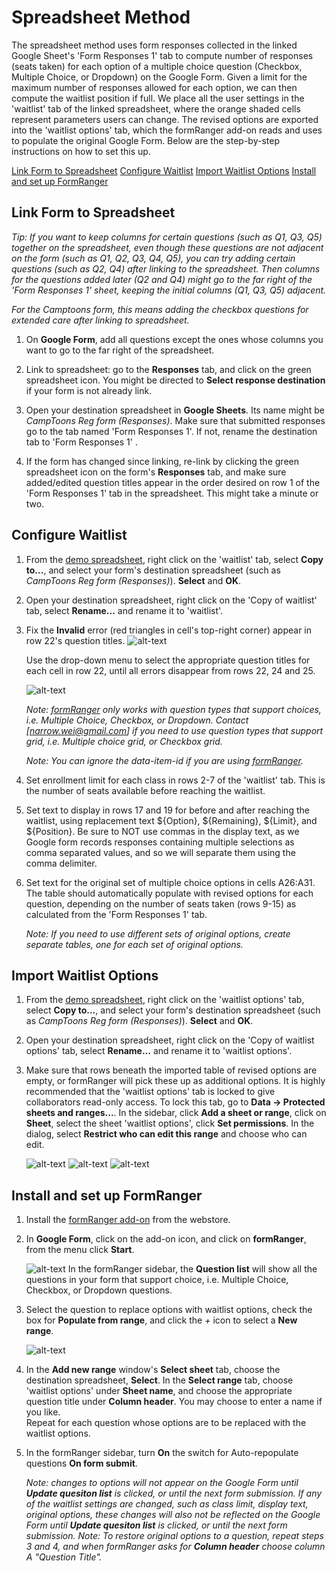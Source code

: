 # Spreadsheet Method
The spreadsheet method uses form responses collected in the linked Google Sheet's 'Form Responses 1' tab to compute number of responses (seats taken) for each option of a multiple choice question (Checkbox, Multiple Choice, or Dropdown) on the Google Form.  Given a limit for the maximum number of responses allowed for each option, we can then compute the waitlist position if full.  We place all the user settings in the 'waitlist' tab of the linked spreadsheet, where the orange shaded cells represent parameters users can change.  The revised options are exported into the 'waitlist options' tab, which the formRanger add-on reads and uses to populate the original Google Form.  Below are the step-by-step instructions on how to set this up.

[Link Form to Spreadsheet](#Link-Form-to-Spreadsheet)
[Configure Waitlist](#Configure-Waitlist)
[Import Waitlist Options](#Import-Waitlist-Options)
[Install and set up FormRanger](#Install-and-set-up-FormRanger)


## Link Form to Spreadsheet
*Tip: If you want to keep columns for certain questions (such as Q1, Q3, Q5) together on the spreadsheet, even though these questions are not adjacent on the form (such as Q1, Q2, Q3, Q4, Q5), you can try adding certain questions (such as Q2, Q4) after linking to the spreadsheet.  Then columns for the questions added later (Q2 and Q4) might go to the far right of the 'Form Responses 1' sheet, keeping the initial columns (Q1, Q3, Q5) adjacent.*

*For the Camptoons form, this means adding the checkbox questions for extended care after linking to spreadsheet.*

1. On **Google Form**, add all questions except the ones whose columns you want to go to the far right of the spreadsheet.

2. Link to spreadsheet: go to the **Responses** tab, and click on the green spreadsheet icon.  You might be directed to **Select response destination** if your form is not already link.

3. Open your destination spreadsheet in **Google Sheets**.  Its name might be *CampToons Reg form (Responses)*.  Make sure that submitted responses go to the tab named 'Form Responses 1'.  If not, rename the destination tab to  'Form Responses 1' .

4. If the form has changed since linking, re-link by clicking the green spreadsheet icon on the form's **Responses** tab, and make sure added/edited question titles appear in the order desired on row 1 of the 'Form Responses 1' tab in the spreadsheet.  This might take a minute or two.


## Configure Waitlist
1. From the [demo spreadsheet](https://docs.google.com/spreadsheets/d/1r9sEmRzMkriqzULdU5QX76499oI-KrlleShLuFsjFxs/edit?usp=sharing), right click on the 'waitlist' tab, select **Copy to...**, and select your form's destination spreadsheet (such as *CampToons Reg form (Responses)*).  **Select** and **OK**.

2. Open your destination spreadsheet, right click on the 'Copy of waitlist' tab, select **Rename...** and rename it to 'waitlist'.

3. Fix the **Invalid** error (red triangles in cell's top-right corner) appear in row 22's question titles.
   ![alt-text](https://missweizhang.github.io/google-form-waitlist/img/invalid_error.png)

   Use the drop-down menu to select the appropriate question titles for each cell in row 22, until all errors disappear from rows 22, 24 and 25.  

   ![alt-text](https://missweizhang.github.io/google-form-waitlist/img/select_question_title.png)
   
   *Note: [formRanger](https://chrome.google.com/webstore/detail/formranger/faepkjkcpnnghgdhiobglpppbfdnaehc?hl=en) only works with question types that support choices, i.e. Multiple Choice, Checkbox, or Dropdown.  Contact [narrow.wei@gmail.com] if you need to use question types that support grid, i.e. Multiple choice grid, or Checkbox grid.*

   *Note: You can ignore the data-item-id if you are using [formRanger](https://chrome.google.com/webstore/detail/formranger/faepkjkcpnnghgdhiobglpppbfdnaehc?hl=en).*
   
4. Set enrollment limit for each class in rows 2-7 of the 'waitlist' tab.  This is the number of seats available before reaching the waitlist.

5. Set text to display in rows 17 and 19 for before and after reaching the waitlist, using replacement text ${Option}, ${Remaining}, ${Limit}, and ${Position}.  Be sure to NOT use commas in the display text, as we Google form records responses containing multiple selections as comma separated values, and so we will separate them using the comma delimiter.

6. Set text for the original set of multiple choice options in cells A26:A31.  The table should automatically populate with revised options for each question, depending on the number of seats taken (rows 9-15) as calculated from the 'Form Responses 1' tab.

   *Note: If you need to use different sets of original options, create separate tables, one for each set of original options.*
 

## Import Waitlist Options
1. From the [demo spreadsheet](https://docs.google.com/spreadsheets/d/1r9sEmRzMkriqzULdU5QX76499oI-KrlleShLuFsjFxs/edit?usp=sharing), right click on the 'waitlist options' tab, select **Copy to...**, and select your form's destination spreadsheet (such as *CampToons Reg form (Responses)*).  **Select** and **OK**.

2. Open your destination spreadsheet, right click on the 'Copy of waitlist options' tab, select **Rename...** and rename it to 'waitlist options'.

3. Make sure that rows beneath the imported table of revised options are empty, or formRanger will pick these up as additional options.  It is highly recommended that the 'waitlist options' tab is locked to give collaborators read-only access.  To lock this tab, go to **Data -> Protected sheets and ranges...**.  In the sidebar, click **Add a sheet or range**, click on **Sheet**, select the sheet 'waitlist options', click **Set permissions**.  In the dialog, select **Restrict who can edit this range** and choose who can edit.   

   ![alt-text](https://missweizhang.github.io/google-form-waitlist/img/formranger_options.png)
   ![alt-text](https://missweizhang.github.io/google-form-waitlist/img/protect_sheet_only_you_can_edit.png)
   ![alt-text](https://missweizhang.github.io/google-form-waitlist/img/protect_sheet.png)


## Install and set up FormRanger
1. Install the [formRanger add-on](https://chrome.google.com/webstore/detail/formranger/faepkjkcpnnghgdhiobglpppbfdnaehc?hl=en) from the webstore.

2. In **Google Form**, click on the add-on icon, and click on **formRanger**, from the menu click **Start**.

   ![alt-text](https://missweizhang.github.io/google-form-waitlist/img/formranger_addon.png)
   In the formRanger sidebar, the **Question list** will show all the questions in your form that support choice, i.e. Multiple Choice, Checkbox, or Dropdown questions.

3. Select the question to replace options with waitlist options, check the box for **Populate from range**, and click the *+* icon to select a **New range**.

   ![alt-text](https://missweizhang.github.io/google-form-waitlist/img/formranger_sidebar.png)

4. In the **Add new range** window's **Select sheet** tab, choose the destination spreadsheet, **Select**.  In the **Select range** tab, choose 'waitlist options' under **Sheet name**, and choose the appropriate question title under **Column header**.  You may choose to enter a name if you like.  
   Repeat for each question whose options are to be replaced with the waitlist options.

5. In the formRanger sidebar, turn **On** the switch for Auto-repopulate questions **On form submit**.

   *Note: changes to options will not appear on the Google Form until **Update quesiton list** is clicked, or until the next form submission.  If any of the waitlist settings are changed, such as class limit, display text, original options, these changes will also not be reflected on the Google Form until **Update quesiton list** is clicked, or until the next form submission.*
   *Note: To restore original options to a question, repeat steps 3 and 4, and when formRanger asks for **Column header** choose column A "Question Title".*

